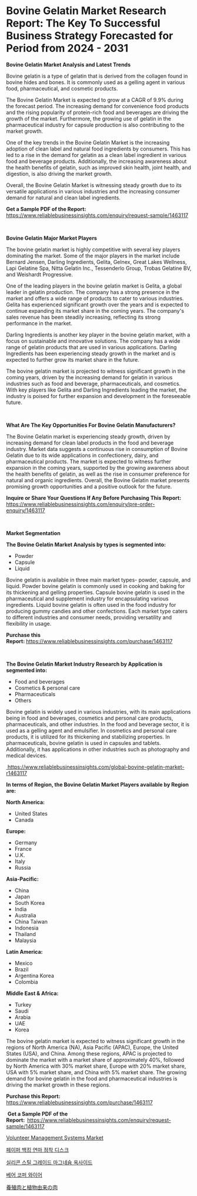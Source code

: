 <p><h1>Bovine Gelatin Market Research Report: The Key To Successful Business Strategy Forecasted for Period from 2024 - 2031</h1></p><p><strong>Bovine Gelatin Market Analysis and Latest Trends</strong></p>
<p><p>Bovine gelatin is a type of gelatin that is derived from the collagen found in bovine hides and bones. It is commonly used as a gelling agent in various food, pharmaceutical, and cosmetic products.</p><p>The Bovine Gelatin Market is expected to grow at a CAGR of 9.9% during the forecast period. The increasing demand for convenience food products and the rising popularity of protein-rich food and beverages are driving the growth of the market. Furthermore, the growing use of gelatin in the pharmaceutical industry for capsule production is also contributing to the market growth.</p><p>One of the key trends in the Bovine Gelatin Market is the increasing adoption of clean label and natural food ingredients by consumers. This has led to a rise in the demand for gelatin as a clean label ingredient in various food and beverage products. Additionally, the increasing awareness about the health benefits of gelatin, such as improved skin health, joint health, and digestion, is also driving the market growth.</p><p>Overall, the Bovine Gelatin Market is witnessing steady growth due to its versatile applications in various industries and the increasing consumer demand for natural and clean label ingredients.</p></p>
<p><strong>Get a Sample PDF of the Report:&nbsp;</strong> <a href="https://www.reliablebusinessinsights.com/enquiry/request-sample/1463117">https://www.reliablebusinessinsights.com/enquiry/request-sample/1463117</a></p>
<p>&nbsp;</p>
<p><strong>Bovine Gelatin Major Market Players</strong></p>
<p><p>The bovine gelatin market is highly competitive with several key players dominating the market. Some of the major players in the market include Bernard Jensen, Darling Ingredients, Gelita, Gelnex, Great Lakes Wellness, Lapi Gelatine Spa, Nitta Gelatin Inc., Tessenderlo Group, Trobas Gelatine BV, and Weishardt Progressive.</p><p>One of the leading players in the bovine gelatin market is Gelita, a global leader in gelatin production. The company has a strong presence in the market and offers a wide range of products to cater to various industries. Gelita has experienced significant growth over the years and is expected to continue expanding its market share in the coming years. The company's sales revenue has been steadily increasing, reflecting its strong performance in the market.</p><p>Darling Ingredients is another key player in the bovine gelatin market, with a focus on sustainable and innovative solutions. The company has a wide range of gelatin products that are used in various applications. Darling Ingredients has been experiencing steady growth in the market and is expected to further grow its market share in the future.</p><p>The bovine gelatin market is projected to witness significant growth in the coming years, driven by the increasing demand for gelatin in various industries such as food and beverage, pharmaceuticals, and cosmetics. With key players like Gelita and Darling Ingredients leading the market, the industry is poised for further expansion and development in the foreseeable future.</p></p>
<p>&nbsp;</p>
<p><strong>What Are The Key Opportunities For Bovine Gelatin Manufacturers?</strong></p>
<p><p>The Bovine Gelatin market is experiencing steady growth, driven by increasing demand for clean label products in the food and beverage industry. Market data suggests a continuous rise in consumption of Bovine Gelatin due to its wide applications in confectionery, dairy, and pharmaceutical products. The market is expected to witness further expansion in the coming years, supported by the growing awareness about the health benefits of gelatin, as well as the rise in consumer preference for natural and organic ingredients. Overall, the Bovine Gelatin market presents promising growth opportunities and a positive outlook for the future.</p></p>
<p><strong>Inquire or Share Your Questions If Any Before Purchasing This Report:</strong> <a href="https://www.reliablebusinessinsights.com/enquiry/pre-order-enquiry/1463117">https://www.reliablebusinessinsights.com/enquiry/pre-order-enquiry/1463117</a></p>
<p>&nbsp;</p>
<p><strong>Market Segmentation</strong></p>
<p><strong>The Bovine Gelatin Market Analysis by types is segmented into:</strong></p>
<p><ul><li>Powder</li><li>Capsule</li><li>Liquid</li></ul></p>
<p><p>Bovine gelatin is available in three main market types- powder, capsule, and liquid. Powder bovine gelatin is commonly used in cooking and baking for its thickening and gelling properties. Capsule bovine gelatin is used in the pharmaceutical and supplement industry for encapsulating various ingredients. Liquid bovine gelatin is often used in the food industry for producing gummy candies and other confections. Each market type caters to different industries and consumer needs, providing versatility and flexibility in usage.</p></p>
<p><strong>Purchase this Report:&nbsp;</strong><a href="https://www.reliablebusinessinsights.com/purchase/1463117">https://www.reliablebusinessinsights.com/purchase/1463117</a></p>
<p>&nbsp;</p>
<p><strong>The Bovine Gelatin Market Industry Research by Application is segmented into:</strong></p>
<p><ul><li>Food and beverages</li><li>Cosmetics & personal care</li><li>Pharmaceuticals</li><li>Others</li></ul></p>
<p><p>Bovine gelatin is widely used in various industries, with its main applications being in food and beverages, cosmetics and personal care products, pharmaceuticals, and other industries. In the food and beverage sector, it is used as a gelling agent and emulsifier. In cosmetics and personal care products, it is utilized for its thickening and stabilizing properties. In pharmaceuticals, bovine gelatin is used in capsules and tablets. Additionally, it has applications in other industries such as photography and medical devices.</p></p>
<p><a href="https://www.reliablebusinessinsights.com/global-bovine-gelatin-market-r1463117">&nbsp;https://www.reliablebusinessinsights.com/global-bovine-gelatin-market-r1463117</a></p>
<p><strong>In terms of Region, the Bovine Gelatin Market Players available by Region are:</strong></p>
<p>
    <p> <strong> North America: </strong>
        <ul>
            <li>United States</li>
            <li>Canada</li>
        </ul>
        </p> 
    <p> <strong> Europe: </strong>
        <ul>
            <li>Germany</li>
            <li>France</li>
            <li>U.K.</li>
            <li>Italy</li>
            <li>Russia</li>
        </ul>
        </p> 
    <p> <strong> Asia-Pacific: </strong>
        <ul>
            <li>China</li>
            <li>Japan</li>
            <li>South Korea</li>
            <li>India</li>
            <li>Australia</li>
            <li>China Taiwan</li>
            <li>Indonesia</li>
            <li>Thailand</li>
            <li>Malaysia</li>
        </ul>
        </p> 
    <p> <strong> Latin America: </strong>
        <ul>
            <li>Mexico</li>
            <li>Brazil</li>
            <li>Argentina Korea</li>
            <li>Colombia</li>
        </ul>
        </p> 
    <p> <strong> Middle East & Africa: </strong>
        <ul>
            <li>Turkey</li>
            <li>Saudi</li>
            <li>Arabia</li>
            <li>UAE</li>
            <li>Korea</li>
        </ul>
    </p>
    </p>
<p><p>The bovine gelatin market is expected to witness significant growth in the regions of North America (NA), Asia Pacific (APAC), Europe, the United States (USA), and China. Among these regions, APAC is projected to dominate the market with a market share of approximately 40%, followed by North America with 30% market share, Europe with 20% market share, USA with 5% market share, and China with 5% market share. The growing demand for bovine gelatin in the food and pharmaceutical industries is driving the market growth in these regions.</p></p>
<p><strong>Purchase this Report: </strong><a href="https://www.reliablebusinessinsights.com/purchase/1463117">https://www.reliablebusinessinsights.com/purchase/1463117</a></p>
<p>&nbsp;<strong>Get a Sample PDF of the Report:&nbsp;&nbsp;</strong><a href="https://www.reliablebusinessinsights.com/enquiry/request-sample/1463117">https://www.reliablebusinessinsights.com/enquiry/request-sample/1463117</a></p>
<p><strong></strong></p>
<p><p><a href="https://github.com/mahnoor2003/Market-Research-Report-List-5/blob/main/volunteer-management-systems-market.md">Volunteer Management Systems Market</a></p><p><a href="https://github.com/tasfiyaj85/Market-Research-Report-List-1/blob/main/8424194128997.md">페이퍼 백킹 연마 점착 디스크</a></p><p><a href="https://github.com/njolsky1/Market-Research-Report-List-1/blob/main/9188549128996.md">실리콘 스틸 그레이드 마그네슘 옥사이드</a></p><p><a href="https://medium.com/@guyeichert86/%ED%95%B4%EB%8F%85-%EC%A4%91%EC%84%B1-%EA%B5%AC%EB%A6%AC-%EC%99%80%EC%9D%B4%EC%96%B4-%EC%8B%9C%EC%9E%A5-%EC%A7%80%ED%91%9C-%EC%8B%9C%EC%9E%A5-%EC%A0%90%EC%9C%A0%EC%9C%A8-%EC%B6%94%EC%84%B8-%EB%B0%8F-%EC%84%B1%EC%9E%A5-%ED%8C%A8%ED%84%B4-2ff7ee10314a">베어 코퍼 와이어</a></p><p><a href="https://github.com/avwofrml53535/Market-Research-Report-List-3/blob/main/232226990180.md">養殖肉と植物由来の肉</a></p></p>